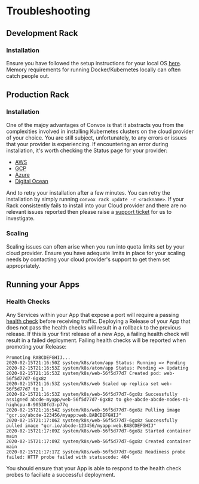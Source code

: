 # Troubleshooting

## Development Rack

### Installation

Ensure you have followed the setup instructions for your local OS [here](../installation/development-rack).  Memory requirements for running Docker/Kubernetes locally can often catch people out.

## Production Rack

### Installation

One of the majoy advantages of Convox is that it abstracts you from the complexities involved in installing Kubernetes clusters on the cloud provider of your choice.  You are still subject, unfortunately, to any errors or issues that your provider is experiencing.  If encountering an error during installation, it's worth checking the Status page for your provider:

- [AWS](https://status.aws.amazon.com/)
- [GCP](https://status.cloud.google.com/)
- [Azure](https://status.azure.com/en-us/status)
- [Digital Ocean](https://status.digitalocean.com/)

And to retry your installation after a few minutes.  You can retry the installation by simply running `convox rack update -r <rackname>`.
If your Rack consistently fails to install into your Cloud provider and there are no relevant issues reported then please raise a [support ticket](/help/support) for us to investigate.

### Scaling

Scaling issues can often arise when you run into quota limits set by your cloud provider.  Ensure you have adequate limits in place for your scaling needs by contacting your cloud provider's support to get them set appropriately.

## Running your Apps

### Health Checks

Any Services within your App that expose a port will require a passing [health check](../configuration/health-checks) before receiving traffic.  Deploying a Release of your App that does not pass the health checks will result in a rollback to the previous release.  If this is your first release of a new App, a failing health check will result in a failed deployment.
Failing health checks will be reported when promoting your Release:

    Promoting RABCDEFGHIJ...
    2020-02-15T21:16:50Z system/k8s/atom/app Status: Running => Pending
    2020-02-15T21:16:53Z system/k8s/atom/app Status: Pending => Updating
    2020-02-15T21:16:53Z system/k8s/web-56f5d77d7 Created pod: web-56f5d77d7-6gx8z
    2020-02-15T21:16:53Z system/k8s/web Scaled up replica set web-56f5d77d7 to 1
    2020-02-15T21:16:53Z system/k8s/web-56f5d77d7-6gx8z Successfully assigned abcde-myapp/web-56f5d77d7-6gx8z to gke-abcde-abcde-nodes-n1-highcpu-8-90530fd3-p77q
    2020-02-15T21:16:54Z system/k8s/web-56f5d77d7-6gx8z Pulling image "gcr.io/abcde-123456/myapp:web.BABCDEFGHIJ"
    2020-02-15T21:17:06Z system/k8s/web-56f5d77d7-6gx8z Successfully pulled image "gcr.io/abcde-123456/myapp:web.BABCDEFGHIJ"
    2020-02-15T21:17:09Z system/k8s/web-56f5d77d7-6gx8z Started container main
    2020-02-15T21:17:09Z system/k8s/web-56f5d77d7-6gx8z Created container main
    2020-02-15T21:17:17Z system/k8s/web-56f5d77d7-6gx8z Readiness probe failed: HTTP probe failed with statuscode: 404

You should ensure that your App is able to respond to the health check probes to faciliate a successful deployment.
